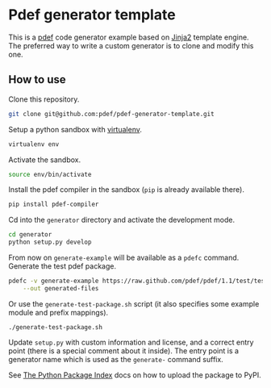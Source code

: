 Pdef generator template
=======================

This is a [pdef](http://pdef.io/) code generator example based on 
[Jinja2](http://jinja.pocoo.org/) template engine. The preferred way to write 
a custom generator is to clone and modify this one.

How to use
----------
Clone this repository.

```bash
git clone git@github.com:pdef/pdef-generator-template.git
```

Setup a python sandbox with [virtualenv](http://www.virtualenv.org/en/latest/).
```bash
virtualenv env
```

Activate the sandbox.
```bash
source env/bin/activate
```

Install the pdef compiler in the sandbox (`pip` is already available there).
```bash
pip install pdef-compiler
```

Cd into the `generator` directory and activate the development mode.
```bash
cd generator
python setup.py develop
```

From now on `generate-example` will be available as a `pdefc` command.
Generate the test pdef package.
```bash
pdefc -v generate-example https://raw.github.com/pdef/pdef/1.1/test/test.yaml \
    --out generated-files
```

Or use the `generate-test-package.sh` script (it also specifies some example module and prefix 
mappings).
```
./generate-test-package.sh
```

Update `setup.py` with custom information and license, and a correct entry point 
(there is a special comment about it inside). The entry point is a generator name 
which is used as the `generate-` command suffix.

See [The Python Package Index](http://docs.python.org/3.3/distutils/packageindex.html)
docs on how to upload the package to PyPI.
